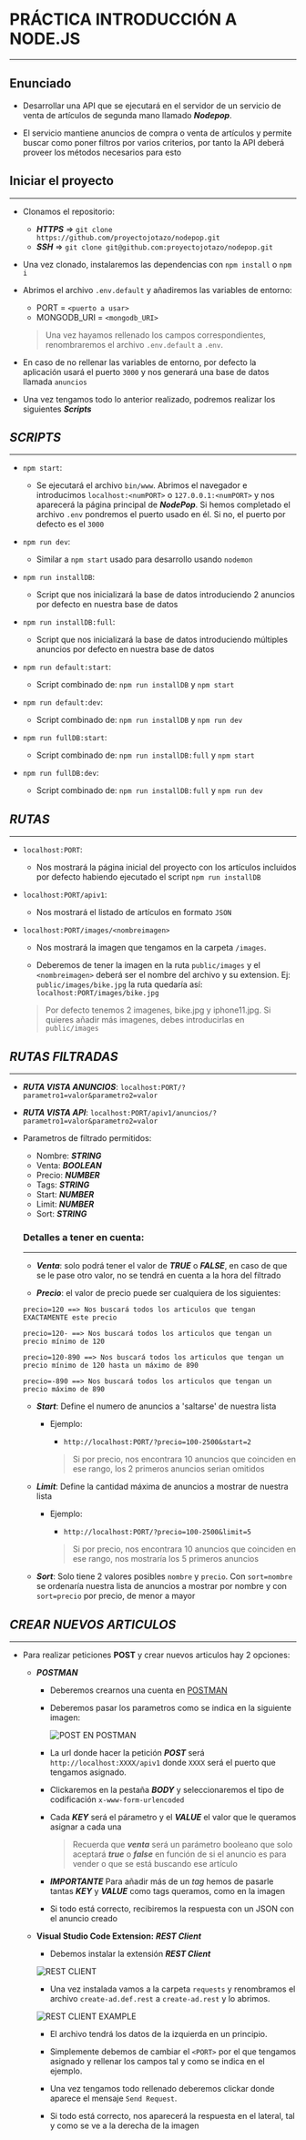 # PRÁCTICA INTRODUCCIÓN A NODE.JS
---

## Enunciado

- Desarrollar una API que se ejecutará en el servidor de un servicio de venta de artículos de segunda mano llamado ***Nodepop***.

- El servicio mantiene anuncios de compra o venta de artículos y permite buscar como poner filtros por varios criterios, por tanto la API deberá proveer los métodos necesarios para esto

## Iniciar el proyecto
---

- Clonamos el repositorio:

  - ***HTTPS*** => `git clone https://github.com/proyectojotazo/nodepop.git`
  - ***SSH*** => `git clone git@github.com:proyectojotazo/nodepop.git`

- Una vez clonado, instalaremos las dependencias con `npm install` o `npm i`

- Abrimos el archivo `.env.default` y añadiremos las variables de entorno:

  - PORT = `<puerto a usar>`
  - MONGODB_URI = `<mongodb_URI>`

  > Una vez hayamos rellenado los campos correspondientes, renombraremos el archivo `.env.default` a `.env`. 

- En caso de no rellenar las variables de entorno, por defecto la aplicación usará el puerto `3000` y nos generará una base de datos llamada `anuncios`

- Una vez tengamos todo lo anterior realizado, podremos realizar los siguientes ***Scripts***

## ***SCRIPTS***
---

  - `npm start`: 

    - Se ejecutará el archivo `bin/www`. Abrimos el navegador e introducimos `localhost:<numPORT>` o `127.0.0.1:<numPORT>` y nos aparecerá la página principal de ***NodePop***. Si hemos completado el archivo `.env` pondremos el puerto usado en él. Si no, el puerto por defecto es el `3000`
  
  - `npm run dev`:

    - Similar a `npm start` usado para desarrollo usando `nodemon`

  - `npm run installDB`:

    - Script que nos inicializará la base de datos introduciendo 2 anuncios por defecto en nuestra base de datos

  - `npm run installDB:full`:

    - Script que nos inicializará la base de datos introduciendo múltiples anuncios por defecto en nuestra base de datos

  - `npm run default:start`:

    - Script combinado de: `npm run installDB` y `npm start`

  - `npm run default:dev`:

    - Script combinado de: `npm run installDB` y `npm run dev`

  - `npm run fullDB:start`:

    - Script combinado de: `npm run installDB:full` y `npm start`

  - `npm run fullDB:dev`:

    - Script combinado de: `npm run installDB:full` y `npm run dev`


## ***RUTAS***
---

- `localhost:PORT`:

  - Nos mostrará la página inicial del proyecto con los artículos incluidos por defecto habiendo ejecutado el script `npm run installDB`

- `localhost:PORT/apiv1`:

  - Nos mostrará el listado de artículos en formato `JSON`

- `localhost:PORT/images/<nombreimagen>`

  - Nos mostrará la imagen que tengamos en la carpeta `/images`.

  - Deberemos de tener la imagen en la ruta `public/images` y el `<nombreimagen>` deberá ser el nombre del archivo y su extension. Ej: `public/images/bike.jpg` la ruta quedaría así: `localhost:PORT/images/bike.jpg`

  > Por defecto tenemos 2 imagenes, bike.jpg y iphone11.jpg. Si quieres añadir más imagenes, debes introducirlas en `public/images`

## ***RUTAS FILTRADAS***
---

- ***RUTA VISTA ANUNCIOS***: `localhost:PORT/?parametro1=valor&parametro2=valor`

- ***RUTA VISTA API***: `localhost:PORT/apiv1/anuncios/?parametro1=valor&parametro2=valor`

- Parametros de filtrado permitidos:

  - Nombre: ***STRING*** 
  - Venta: ***BOOLEAN***
  - Precio: ***NUMBER***
  - Tags: ***STRING***
  - Start: ***NUMBER***
  - Limit: ***NUMBER***
  - Sort: ***STRING***

  ### Detalles a tener en cuenta:
  ---

    - ***Venta***: solo podrá tener el valor de ***TRUE*** o ***FALSE***, en caso de que se le pase otro valor, no se tendrá en cuenta a la hora del filtrado

    - ***Precio***: el valor de precio puede ser cualquiera de los siguientes:

    ```
    precio=120 ==> Nos buscará todos los articulos que tengan EXACTAMENTE este precio

    precio=120- ==> Nos buscará todos los articulos que tengan un precio mínimo de 120

    precio=120-890 ==> Nos buscará todos los articulos que tengan un precio mínimo de 120 hasta un máximo de 890

    precio=-890 ==> Nos buscará todos los articulos que tengan un precio máximo de 890
    ```

    - ***Start***: Define el numero de anuncios a 'saltarse' de nuestra lista

      - Ejemplo: 

        - `http://localhost:PORT/?precio=100-2500&start=2`

        > Si por precio, nos encontrara 10 anuncios que coinciden en ese rango, los 2 primeros anuncios serian omitidos

    - ***Limit***: Define la cantidad máxima de anuncios a mostrar de nuestra lista

      - Ejemplo: 

        - `http://localhost:PORT/?precio=100-2500&limit=5`

        > Si por precio, nos encontrara 10 anuncios que coinciden en ese rango, nos mostraría los 5 primeros anuncios

    - ***Sort***: Solo tiene 2 valores posibles `nombre` y `precio`.
    Con `sort=nombre` se ordenaría nuestra lista de anuncios a mostrar por nombre y con `sort=precio` por precio, de menor a mayor

  
  
## ***CREAR NUEVOS ARTICULOS***
---

- Para realizar peticiones **POST** y crear nuevos articulos hay 2 opciones:

  - ***POSTMAN***

    - Deberemos crearnos una cuenta en [POSTMAN](https://www.postman.com)
    - Deberemos pasar los parametros como se indica en la siguiente imagen:

      ![POST EN POSTMAN](public/readme-imgs/post-format-postman.png)

    - La url donde hacer la petición ***POST*** será `http://localhost:XXXX/apiv1` donde `XXXX` será el puerto que tengamos asignado.

    - Clickaremos en la pestaña ***BODY*** y seleccionaremos el tipo de codificación `x-www-form-urlencoded`

    - Cada ***KEY*** será el párametro y el ***VALUE*** el valor que le queramos asignar a cada una

      > Recuerda que ***venta*** será un parámetro booleano que solo aceptará ***true*** o ***false*** en función de si el anuncio es para vender o que se está buscando ese artículo

    - ***IMPORTANTE*** Para añadir más de un *tag* hemos de pasarle tantas ***KEY*** y ***VALUE*** como tags queramos, como en la imagen

    - Si todo está correcto, recibiremos la respuesta con un JSON con el anuncio creado

  - **Visual Studio Code Extension:** ***REST Client***

    - Debemos instalar la extensión ***REST Client***
    
    ![REST CLIENT](public/readme-imgs/post-rest-client.png)

    - Una vez instalada vamos a la carpeta `requests` y renombramos el archivo `create-ad.def.rest` a `create-ad.rest` y lo abrimos.     

    ![REST CLIENT EXAMPLE](public/readme-imgs/rest-client-example.png)

    - El archivo tendrá los datos de la izquierda en un principio.

    - Simplemente debemos de cambiar el `<PORT>` por el que tengamos asignado y rellenar los campos tal y como se indica en el ejemplo.

    - Una vez tengamos todo rellenado deberemos clickar donde aparece el mensaje `Send Request`.

    - Si todo está correcto, nos aparecerá la respuesta en el lateral, tal y como se ve a la derecha de la imagen